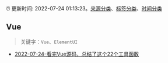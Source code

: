 :alarm_clock: 更新时间: 2022-07-24 01:13:23。[来源分类](../README.md)、[标签分类](../TAGS.md)、[时间分类](../TIMELINE.md)

## Vue


> 关键字：`Vue`、`ElementUI`



- [2022-07-24-看完Vue源码，总结了这个22个工具函数](https://toutiao.io/k/m5r34di) 